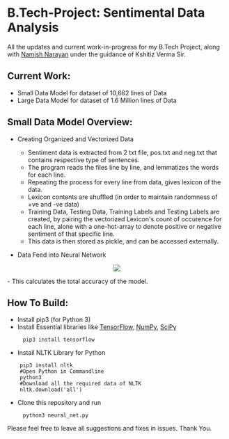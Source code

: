 # B.Tech-Project: Sentimental Data Analysis
All the updates and current work-in-progress for my B.Tech Project, along with [Namish Narayan](https://github.com/Namish123) under the guidance of Kshitiz Verma Sir.

## Current Work:
  * Small Data Model for dataset of 10,662 lines of Data
  * Large Data Model for dataset of 1.6 Million lines of Data

## Small Data Model Overview:
  * Creating Organized and Vectorized Data
    - Sentiment data is extracted from 2 txt file, pos.txt and neg.txt that contains respective type of sentences.
    - The program reads the files line by line, and lemmatizes the words for each line.
    - Repeating the process for every line from data, gives lexicon of the data.
    - Lexicon contents are shuffled (in order to maintain randomness of +ve and -ve data)
    - Training Data, Testing Data, Training Labels and Testing Labels are created, by pairing the vectorized Lexicon's count of occurence for each line, alone with a one-hot-array to denote positive or negative sentiment of that specific line.
    - This data is then stored as pickle, and can be accessed externally.

  * Data Feed into Neural Network
<p align="center">
<img src="https://i.imgur.com/e6DKjs7.png">
</p>
    - This calculates the total accuracy of the model.

 ## How To Build:
   - Install pip3 (for Python 3)
   - Install Essential libraries like [TensorFlow](https://www.tensorflow.org/), [NumPy](http://www.numpy.org/), [SciPy](https://www.scipy.org/)
```
     pip3 install tensorflow
```
   - Install NLTK Library for Python
 ```
     pip3 install nltk
     #Open Python in Commandline
     python3
     #Download all the required data of NLTK
     nltk.download('all')
```
   - Clone this repository and run
```  
     python3 neural_net.py
```

Please feel free to leave all suggestions and fixes in issues. Thank You.
